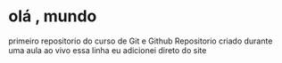 # olá , mundo
 primeiro repositorio do curso de Git e Github
 Repositorio criado durante uma aula ao vivo
 essa  linha  eu  adicionei direto do site 
